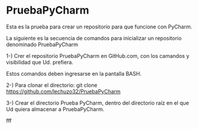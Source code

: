 # PruebaPyCharm
Esta es la prueba para crear un repositorio para que funcione con PyCharm.

La siguiente es la secuencia de comandos para inicializar un repositorio denominado PruebaPyCharm

1-) Crer el repositorio PruebaPyCharm en GitHub.com, con los camandos y visibilidad que Ud. prefiera.

Estos comandos deben ingresarse en la pantalla BASH.

2-) Para clonar el directorio:
    git clone https://github.com/lechuzo32/PruebaPyCharm

3-) Crear el directorio Prueba PyCharm, dentro del directorio raíz en el que Ud quiera almacenar a PruebaPyCharm.

   fff
